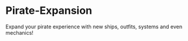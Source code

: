 # Pirate-Expansion
Expand your pirate experience with new ships, outfits, systems and even mechanics!
